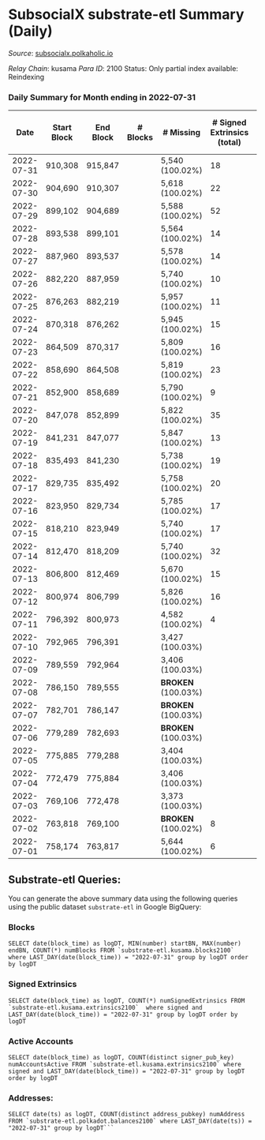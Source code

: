 # SubsocialX substrate-etl Summary (Daily)

_Source_: [subsocialx.polkaholic.io](https://subsocialx.polkaholic.io)

*Relay Chain*: kusama
*Para ID*: 2100
Status: Only partial index available: Reindexing


### Daily Summary for Month ending in 2022-07-31


| Date | Start Block | End Block | # Blocks | # Missing | # Signed Extrinsics (total) | # Active Accounts | # Addresses with Balances | # Events | # Transfers | # XCM Transfers In | # XCM Transfers Out |
| ---- | ----------- | --------- | -------- | --------- | --------------------------- | ----------------- | ------------------------- | -------- | ----------- | ------------------ | ------------------- |
| 2022-07-31 | 910,308 | 915,847 |  | 5,540 (100.02%) | 18 | 10 | 33,747 | 11,123 |   |   |   |
| 2022-07-30 | 904,690 | 910,307 |  | 5,618 (100.02%) | 22 | 7 |  | 11,298 |   |   |   |
| 2022-07-29 | 899,102 | 904,689 |  | 5,588 (100.02%) | 52 | 20 |  | 11,357 |   |   |   |
| 2022-07-28 | 893,538 | 899,101 |  | 5,564 (100.02%) | 14 | 10 |  | 11,163 |   |   |   |
| 2022-07-27 | 887,960 | 893,537 |  | 5,578 (100.02%) | 14 | 12 |  | 11,188 |   |   |   |
| 2022-07-26 | 882,220 | 887,959 |  | 5,740 (100.02%) | 10 | 5 |  | 11,503 |   |   |   |
| 2022-07-25 | 876,263 | 882,219 |  | 5,957 (100.02%) | 11 | 7 |  | 11,943 |   |   |   |
| 2022-07-24 | 870,318 | 876,262 |  | 5,945 (100.02%) | 15 | 12 |  | 11,927 |   |   |   |
| 2022-07-23 | 864,509 | 870,317 |  | 5,809 (100.02%) | 16 | 9 |  | 11,653 |   |   |   |
| 2022-07-22 | 858,690 | 864,508 |  | 5,819 (100.02%) | 23 | 16 |  | 11,691 |   |   |   |
| 2022-07-21 | 852,900 | 858,689 |  | 5,790 (100.02%) | 9 | 8 |  | 11,606 |   |   |   |
| 2022-07-20 | 847,078 | 852,899 |  | 5,822 (100.02%) | 35 | 23 |  | 11,745 |   |   |   |
| 2022-07-19 | 841,231 | 847,077 |  | 5,847 (100.02%) | 13 | 10 |  | 11,723 |   |   |   |
| 2022-07-18 | 835,493 | 841,230 |  | 5,738 (100.02%) | 19 | 10 |  | 11,517 |   |   |   |
| 2022-07-17 | 829,735 | 835,492 |  | 5,758 (100.02%) | 20 | 16 |  | 11,560 |   |   |   |
| 2022-07-16 | 823,950 | 829,734 |  | 5,785 (100.02%) | 17 | 13 |  | 11,607 |   |   |   |
| 2022-07-15 | 818,210 | 823,949 |  | 5,740 (100.02%) | 17 | 11 |  | 11,529 |   |   |   |
| 2022-07-14 | 812,470 | 818,209 |  | 5,740 (100.02%) | 32 | 21 |  | 11,551 |   |   |   |
| 2022-07-13 | 806,800 | 812,469 |  | 5,670 (100.02%) | 15 | 9 |  | 11,377 |   |   |   |
| 2022-07-12 | 800,974 | 806,799 |  | 5,826 (100.02%) | 16 | 9 |  | 11,694 |   |   |   |
| 2022-07-11 | 796,392 | 800,973 |  | 4,582 (100.02%) | 4 | 3 |  | 6,874 | 1  |   |   |
| 2022-07-10 | 792,965 | 796,391 |  | 3,427 (100.03%) |  |  |  | 1,629 |   |   |   |
| 2022-07-09 | 789,559 | 792,964 |  | 3,406 (100.03%) |  |  |  | 1,653 |   |   |   |
| 2022-07-08 | 786,150 | 789,555 |  |  **BROKEN** (100.03%) |  |  |  | 1,758 |   |   |   |
| 2022-07-07 | 782,701 | 786,147 |  |  **BROKEN** (100.03%) |  |  |  | 1,641 |   |   |   |
| 2022-07-06 | 779,289 | 782,693 |  |  **BROKEN** (100.03%) |  |  |  | 1,706 |   |   |   |
| 2022-07-05 | 775,885 | 779,288 |  | 3,404 (100.03%) |  |  |  | 1,654 |   |   |   |
| 2022-07-04 | 772,479 | 775,884 |  | 3,406 (100.03%) |  |  |  | 1,413 |   |   |   |
| 2022-07-03 | 769,106 | 772,478 |  | 3,373 (100.03%) |  |  |  | 1,552 |   |   |   |
| 2022-07-02 | 763,818 | 769,100 |  |  **BROKEN** (100.02%) | 8 | 7 |  | 9,550 |   |   |   |
| 2022-07-01 | 758,174 | 763,817 |  | 5,644 (100.02%) | 6 | 4 |  | 11,309 |   |   |   |

## Substrate-etl Queries:
You can generate the above summary data using the following queries using the public dataset `substrate-etl` in Google BigQuery:


### Blocks
```
SELECT date(block_time) as logDT, MIN(number) startBN, MAX(number) endBN, COUNT(*) numBlocks FROM `substrate-etl.kusama.blocks2100`  where LAST_DAY(date(block_time)) = "2022-07-31" group by logDT order by logDT
```


### Signed Extrinsics
```
SELECT date(block_time) as logDT, COUNT(*) numSignedExtrinsics FROM `substrate-etl.kusama.extrinsics2100`  where signed and LAST_DAY(date(block_time)) = "2022-07-31" group by logDT order by logDT
```


### Active Accounts
```
SELECT date(block_time) as logDT, COUNT(distinct signer_pub_key) numAccountsActive FROM `substrate-etl.kusama.extrinsics2100` where signed and LAST_DAY(date(block_time)) = "2022-07-31" group by logDT order by logDT
```


### Addresses:
```
SELECT date(ts) as logDT, COUNT(distinct address_pubkey) numAddress FROM `substrate-etl.polkadot.balances2100` where LAST_DAY(date(ts)) = "2022-07-31" group by logDT```


